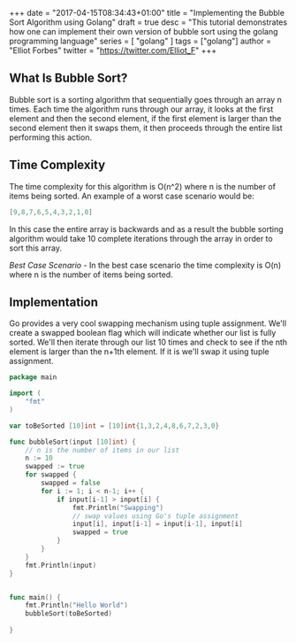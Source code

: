 +++
date = "2017-04-15T08:34:43+01:00"
title = "Implementing the Bubble Sort Algorithm using Golang"
draft = true
desc = "This tutorial demonstrates how one can implement their own version of bubble sort using the golang programming language"
series = [ "golang" ]
tags = ["golang"]
author = "Elliot Forbes"
twitter = "https://twitter.com/Elliot_F"
+++

## What Is Bubble Sort?

Bubble sort is a sorting algorithm that sequentially goes through an array n times. Each time the algorithm runs through our array, it looks at the first element and then the second element, if the first element is larger than the second element then it swaps them, it then proceeds through the entire list performing this action.

## Time Complexity

The time complexity for this algorithm is O(n^2) where n is the number of items being sorted. An example of a worst case scenario would be:

```go
[9,8,7,6,5,4,3,2,1,0]
```

In this case the entire array is backwards and as a result the bubble sorting algorithm would take 10 complete iterations through the array in order to sort this array.

*Best Case Scenario* - In the best case scenario the time complexity is O(n) where n is the number of items being sorted.

## Implementation

Go provides a very cool swapping mechanism using tuple assignment. We'll create a swapped boolean flag which will indicate whether our list is fully sorted. We'll then iterate through our list 10 times and check to see if the nth element is larger than the n+1th element. If it is we'll swap it using tuple assignment.

```go
package main

import (
    "fmt"
)

var toBeSorted [10]int = [10]int{1,3,2,4,8,6,7,2,3,0}

func bubbleSort(input [10]int) {
    // n is the number of items in our list
    n := 10
    swapped := true
    for swapped {
        swapped = false
        for i := 1; i < n-1; i++ {
            if input[i-1] > input[i] {
                fmt.Println("Swapping")
                // swap values using Go's tuple assignment
                input[i], input[i-1] = input[i-1], input[i]
                swapped = true
            }
        }
    }
    fmt.Println(input)
}


func main() {
    fmt.Println("Hello World")
    bubbleSort(toBeSorted)
    
}
```